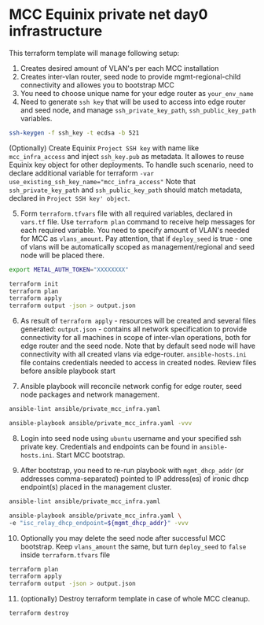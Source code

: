 # MCC Equinix private net day0 infrastructure

This terraform template will manage following setup:

1. Creates desired amount of VLAN's per each MCC installation
2. Creates inter-vlan router, seed node to provide mgmt-regional-child
   connectivity and allowes you to bootstrap MCC
3. You need to choose unique name for your edge router as `your_env_name`
4. Need to generate `ssh key` that will be used to access into
   edge router and seed node, and manage `ssh_private_key_path`,
   `ssh_public_key_path` variables.

```bash
ssh-keygen -f ssh_key -t ecdsa -b 521
```

   (Optionally) Create Equinix `Project SSH key` with name like
   `mcc_infra_access` and inject `ssh_key.pub` as metadata.
   It allowes to reuse Equinix key object for other deployments.
   To handle such scenario, need to declare additional variable
   for terraform `-var use_existing_ssh_key_name="mcc_infra_access"`
   Note that `ssh_private_key_path` and `ssh_public_key_path` should
   match metadata, declared in `Project SSH key' object`.

5. Form `terraform.tfvars` file with all required variables, declared
   in `vars.tf` file. Use `terraform plan` command to receive help messages for
   each required variable. You need to specify amount of VLAN's
   needed for MCC as `vlans_amount`. Pay attention,
   that if `deploy_seed` is true - one of vlans will be
   automatically scoped as management/regional and
   seed node will be placed there.

```bash
export METAL_AUTH_TOKEN="XXXXXXXX"

terraform init
terraform plan
terraform apply
terraform output -json > output.json
```

6. As result of `terraform apply` - resources will be created and
   several files generated:
   `output.json` - contains all network
   specification to provide connectivity for all machines
   in scope of inter-vlan operations, both for edge router and the
   seed node. Note that by default seed node will have connectivity
   with all created vlans via edge-router.
   `ansible-hosts.ini` file contains credentials
   needed to access in created nodes. Review files before ansible
   playbook start

7. Ansible playbook will reconcile network config for edge router,
   seed node packages and network management.

```bash
ansible-lint ansible/private_mcc_infra.yaml

ansible-playbook ansible/private_mcc_infra.yaml -vvv
```

8. Login into seed node using `ubuntu` username and your specified
   ssh private key. Credentials and endpoints can be found in
   `ansible-hosts.ini`. Start MCC bootstrap.

9. After bootstrap, you need to re-run playbook with
   `mgmt_dhcp_addr` (or addresses comma-separated) pointed to
   IP address(es) of ironic dhcp endpoint(s) placed
   in the management cluster.

```bash
ansible-lint ansible/private_mcc_infra.yaml

ansible-playbook ansible/private_mcc_infra.yaml \
-e "isc_relay_dhcp_endpoint=${mgmt_dhcp_addr}" -vvv
```

10. Optionally you may delete the seed node after successful
    MCC bootstrap. Keep `vlans_amount` the same, but turn
    `deploy_seed` to `false` inside `terraform.tfvars` file

```bash
terraform plan
terraform apply
terraform output -json > output.json
```

11. (optionally) Destroy terraform template in case of
    whole MCC cleanup.

```bash
terraform destroy
```

